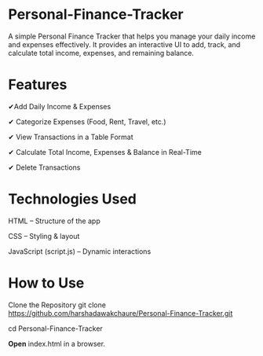 # Personal-Finance-Tracker
A simple Personal Finance Tracker that helps you manage your daily income and expenses effectively. It provides an interactive UI to add, track, and calculate total income, expenses, and remaining balance.

# Features
✔Add Daily Income & Expenses

✔ Categorize Expenses (Food, Rent, Travel, etc.)

✔ View Transactions in a Table Format

✔ Calculate Total Income, Expenses & Balance in Real-Time

✔ Delete Transactions

# Technologies Used
HTML – Structure of the app

CSS – Styling & layout

JavaScript (script.js) – Dynamic interactions

# How to Use
Clone the Repository
git clone https://github.com/harshadawakchaure/Personal-Finance-Tracker.git

cd Personal-Finance-Tracker

**Open** index.html in a browser.

